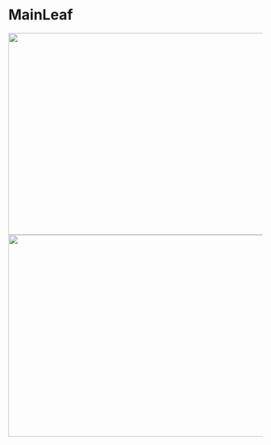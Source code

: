  # MainLeaf

<img src="https://user-images.githubusercontent.com/64444068/115128210-86d47e00-9fb2-11eb-8400-6625c3dfe9d0.png" width="800" height="400">
<img src="https://user-images.githubusercontent.com/64444068/115128231-b4212c00-9fb2-11eb-84df-d2b503f605f2.png" width="800" height="400">
